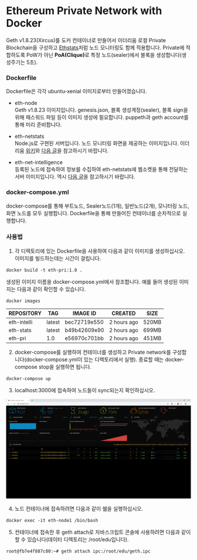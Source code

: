 # Ethereum Private Network with Docker

Geth v1.8.23(Xircus)를 도커 컨테이너로 만들어서 이더리움 로컬 Private Blockchain을 구성하고 [Ethstats](https://ethstats.net/)처럼 노드 모니터링도 함께 적용합니다. Private에 적합하도록 PoW가 아닌 <b>PoA(Clique)</b>로 특정 노드(sealer)에서 블록을 생성합니다(생성주기는 5초).  


### Dockerfile

Dockerfile은 각각 ubuntu-xenial 이미지로부터 만들어졌습니다.

* eth-node  
Geth v1.8.23 이미지입니다. genesis.json, 블록 생성계정(sealer), 블록 sign을 위해 패스워드 파일 등이 이미지 생성에 필요합니다. puppeth과 geth account를 통해 미리 준비합니다.

* eth-netstats  
Node.js로 구현된 서버입니다. 노드 모니터링 화면을 제공하는 이미지입니다. 이더리움 [위키](https://github.com/ethereum/wiki/wiki/Network-Status)와 <a href="https://medium.com/@javahippie/building-a-local-ethereum-network-with-docker-and-geth-5b9326b85f37">다음 글</a>을 참고하시기 바랍니다.

* eth-net-intelligence  
등록된 노드에 접속하여 정보를 수집하여 eth-netstats에 웹소켓을 통해 전달하는 서버 이미지입니다. 역시 <a href="https://medium.com/@javahippie/building-a-local-ethereum-network-with-docker-and-geth-5b9326b85f37">다음 글</a>을 참고하시기 바랍니다.

### docker-compose.yml

docker-compose를 통해 부트노드, Sealer노드(1개), 일반노드(2개), 모니터링 노드, 화면 노드를 모두 실행합니다. Dockerfile을 통해 만들어진 컨테이너를 순차적으로 실행합니다.

### 사용법

1) 각 디렉토리에 있는 Dockerfile을 사용하여 다음과 같이 이미지를 생성하십시오. 이미지를 빌드하는데는 시간이 걸립니다. 

```
docker build -t eth-pri:1.0 .
```

생성된 이미지 이름을 docker-compose.yml에서 참조합니다. 예를 들어 생성된 이미지는 다음과 같이 확인할 수 있습니다.

```
docker images
```

|REPOSITORY|TAG|IMAGE ID|CREATED|SIZE|
|---|---|---|---|---|
|eth-intelli|latest|bec72719e550|2 hours ago|520MB|
|eth-stats|latest|b49b42609e90|2 hours ago|699MB|
|eth-pri|1.0|e56970c701bb|2 hours ago|451MB|

2) docker-compose를 실행하여 컨테이너를 생성하고 Private network를 구성합니다(docker-compose.yml이 있는 디렉토리에서 실행). 종료할 때는 docker-compose stop을 실행하면 됩니다.

```
docker-compose up
```

3) localhost:3000에 접속하여 노드들이 sync되는지 확인하십시오.

<img src="https://github.com/boyd-dev/Ethereum-Private/blob/master/stats.PNG" width="720"/>

4) 노드 컨테이너에 접속하려면 다음과 같이 쉘을 실행하십시오.

```
docker exec -it eth-node1 /bin/bash
```

5) 컨테이너에 접속한 후 geth attach로 자바스크립트 콘솔에 사용하려면 다음과 같이 할 수 있습니다(데이터 디렉토리는 /root/edu입니다).

```
root@fb7e4f887c80:~# geth attach ipc:/root/edu/geth.ipc
```

 
